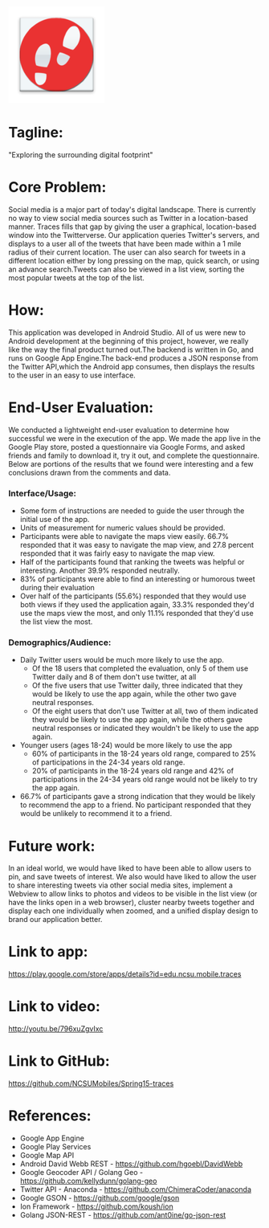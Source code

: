 ![Traces Icon](https://raw.githubusercontent.com/NCSUMobiles/Spring15-traces/master/thumbnail.png)

# Tagline:

"Exploring the surrounding digital footprint"

# Core Problem:

Social media is a major part of today's digital landscape. There is currently no way to view social media sources such as Twitter in a location-based manner. Traces fills that gap by giving the user a graphical, location-based window into the Twitterverse. Our application queries Twitter's servers, and displays to a user all of the tweets that have been made within a 1 mile radius of their current location. The user can also search for tweets in a different location either by long pressing on the map, quick search, or using an advance search.Tweets can also be viewed in a list view, sorting the most popular tweets at the top of the list.

# How:

This application was developed in Android Studio. All of us were new to Android development at the beginning of this project, however, we really like the way the final product turned out.The backend is written in Go, and runs on Google App Engine.The back-end produces a JSON response from the Twitter API,which the Android app consumes, then displays the results to the user in an easy to use interface.

# End-User Evaluation:

We conducted a lightweight end-user evaluation to determine how successful we were in the execution of the app. We made the app live in the Google Play store, posted a questionnaire via Google Forms, and asked friends and family to download it, try it out, and complete the questionnaire. Below are portions of the results that we found were interesting and a few conclusions drawn from the comments and data.

### Interface/Usage:

* Some form of instructions are needed to guide the user through the initial use of the app.
* Units of measurement for numeric values should be provided.
* Participants were able to navigate the maps view easily. 66.7% responded that it was easy to navigate the map view, and 27.8 percent responded that it was fairly easy to navigate the map view.
* Half of the participants found that ranking the tweets was helpful or interesting. Another 39.9% responded neutrally.
* 83% of participants were able to find an interesting or humorous tweet during their evaluation
* Over half of the participants (55.6%) responded that they would use both views if they used the application again, 33.3% responded they'd use the maps view the most, and only 11.1% responded that they'd use the list view the most.

### Demographics/Audience:

* Daily Twitter users would be much more likely to use the app.
  * Of the 18 users that completed the evaluation, only 5 of them use Twitter daily and 8 of them don't use twitter, at all
  * Of the five users that use Twitter daily, three indicated that they would be likely to use the app again, while the other two gave neutral responses.
  * Of the eight users that don't use Twitter at all, two of them indicated they would be likely to use the app again, while the others gave neutral responses or indicated they wouldn't be likely to use the app again.
* Younger users (ages 18-24) would be more likely to use the app
  * 60% of participants in the 18-24 years old range, compared to 25% of participations in the 24-34 years old range.
  * 20% of participants in the 18-24 years old range and 42% of participations in the 24-34 years old range would not be likely to try the app again.
* 66.7% of participants gave a strong indication that they would be likely to recommend the app to a friend. No participant responded that they would be unlikely to recommend it to a friend.

# Future work:

In an ideal world, we would have liked to have been able to allow users to pin, and save tweets of interest. We also would have liked to allow the user to share interesting tweets via other social media sites, implement a Webview to allow links to photos and videos to be visible in the list view (or have the links open in a web browser), cluster nearby tweets together and display each one individually when zoomed, and a unified display design to brand our application better.

# Link to app:
https://play.google.com/store/apps/details?id=edu.ncsu.mobile.traces

# Link to video:
http://youtu.be/796xuZgvIxc

# Link to GitHub:
https://github.com/NCSUMobiles/Spring15-traces

# References:

- Google App Engine
- Google Play Services
- Google Map API
- Android David Webb REST - https://github.com/hgoebl/DavidWebb
- Google Geocoder API / Golang Geo - https://github.com/kellydunn/golang-geo
- Twitter API - Anaconda - https://github.com/ChimeraCoder/anaconda
- Google GSON - https://github.com/google/gson
- Ion Framework - https://github.com/koush/ion
- Golang JSON-REST - https://github.com/ant0ine/go-json-rest
